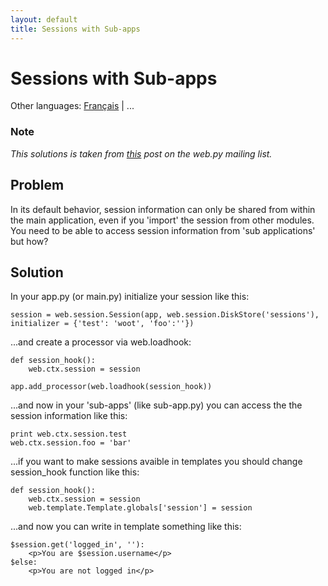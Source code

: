 ```yaml
---
layout: default
title: Sessions with Sub-apps
---
```


# Sessions with Sub-apps

Other languages: [Français](/../cookbook/sessions_with_subapp.fr) | ...

### Note

*This solutions is taken from [this](http://www.mail-archive.com/webpy@googlegroups.com/msg02557.html) post on the web.py mailing list.*

## Problem

In its default behavior, session information can only be shared from within the main application, even if you 'import' the session from other modules. You need to be able to access session information from 'sub applications' but how?

## Solution

In your app.py (or main.py) initialize your session like this:

    session = web.session.Session(app, web.session.DiskStore('sessions'),
    initializer = {'test': 'woot', 'foo':''})

...and create a processor via web.loadhook:

    def session_hook():
        web.ctx.session = session

    app.add_processor(web.loadhook(session_hook))

...and now in your 'sub-apps' (like sub-app.py) you can access the the session information like this:

    print web.ctx.session.test
    web.ctx.session.foo = 'bar'

...if you want to make sessions avaible in templates you should change session_hook function like this:

    def session_hook():
        web.ctx.session = session
        web.template.Template.globals['session'] = session

...and now you can write in template something like this:

    $session.get('logged_in', ''):
        <p>You are $session.username</p>
    $else:
        <p>You are not logged in</p>
